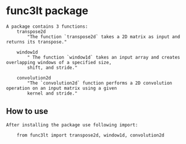 # func3lt package

	A package contains 3 functions:
		transpose2d
			"The function `transpose2d` takes a 2D matrix as input and returns its transpose."

		window1d
			" The function `window1d` takes an input array and creates overlapping windows of a specified size,
    		shift, and stride."

		convolution2d
			"The `convolution2d` function performs a 2D convolution operation on an input matrix using a given
    		kernel and stride."

## How to use
	After installing the package use following import:

		from func3lt import transpose2d, window1d, convolution2d

